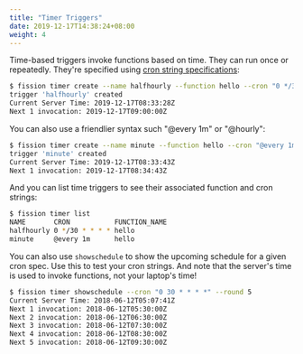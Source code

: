 ```yaml
---
title: "Timer Triggers"
date: 2019-12-17T14:38:24+08:00
weight: 4
---
```


Time-based triggers invoke functions based on time.
They can run once or repeatedly.
They're specified using [cron string specifications](https://pkg.go.dev/github.com/robfig/cron):

```bash
$ fission timer create --name halfhourly --function hello --cron "0 */30 * * * *"
trigger 'halfhourly' created
Current Server Time: 2019-12-17T08:33:28Z
Next 1 invocation: 2019-12-17T09:00:00Z
```

You can also use a friendlier syntax such "@every 1m" or "@hourly":

```bash
$ fission timer create --name minute --function hello --cron "@every 1m"
trigger 'minute' created
Current Server Time: 2019-12-17T08:33:43Z
Next 1 invocation: 2019-12-17T08:34:43Z
```

And you can list time triggers to see their associated function and cron strings:

```bash
$ fission timer list
NAME       CRON           FUNCTION_NAME
halfhourly 0 */30 * * * * hello
minute     @every 1m      hello
```

You can also use `showschedule` to show the upcoming schedule for a given cron spec.
Use this to test your cron strings.
And note that the server's time is used to invoke functions, not your laptop's time!

```bash
$ fission timer showschedule --cron "0 30 * * * *" --round 5
Current Server Time: 2018-06-12T05:07:41Z
Next 1 invocation: 2018-06-12T05:30:00Z
Next 2 invocation: 2018-06-12T06:30:00Z
Next 3 invocation: 2018-06-12T07:30:00Z
Next 4 invocation: 2018-06-12T08:30:00Z
Next 5 invocation: 2018-06-12T09:30:00Z
```
